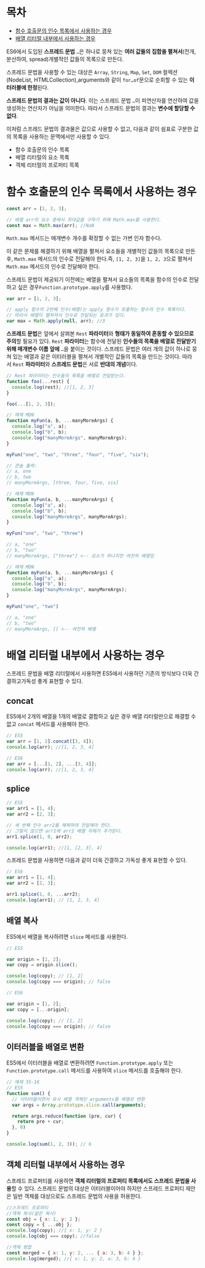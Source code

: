 # 목차

- [함수 호출문의 인수 목록에서 사용하는 경우](#함수-호출문의-인수-목록에서-사용하는-경우)
- [배열 리터럴 내부에서 사용하는 경우](#배열-리터럴-내부에서-사용하는-경우)

ES6에서 도입된 **스프레드 문법** `…`은 하나로 뭉쳐 있는 **여러 값들의 집합을 펼쳐서**(전개, 분산하여, spread)개별적인 값들의 목록으로 만든다.

스프레드 문법을 사용할 수 있는 대상은 `Array`, `String`, `Map`, `Set`, `DOM` 컬렉션(NodeList, HTMLCollection),arguments와 같이 `for…of`문으로 순회할 수 있는 **이터러블에 한정**된다.

**스프레드 문법의 결과는 값이 아니다**. 이는 스프레드 문법 `…`이 피연산자를 연산하여 값을 생성하는 연산자가 아님을 의미한다. 따라서 스프레드 문법의 결과는 **변수에 할당할 수 없다**.

이처럼 스프레드 문법의 결과물은 값으로 사용할 수 없고, 다음과 같이 쉼표로 구분한 값의 목록을 사용하는 문맥에서만 사용할 수 있다.

- 함수 호출문의 인수 목록
- 배열 리터럴의 요소 목록
- 객체 리터럴의 프로퍼티 목록

# **함수 호출문의 인수 목록에서 사용하는 경우**

```jsx
const arr = [1, 2, 3];

// 배열 arr의 요소 중에서 최대값을 구하기 위해 Math.max를 사용한다.
const max = Math.max(arr); //NaN
```

`Math.max` 메서드는 매개변수 개수를 확정할 수 없는 가변 인자 함수다.

이 같은 문제를 해결하기 위해 배열을 펼쳐서 요소들을 개별적인 값들의 목록으로 만든 후, `Math.max` 메서드의 인수로 전달해야 한다.즉, `[1, 2, 3]`을 `1, 2, 3`으로 펼쳐서 `Math.max` 메서드의 인수로 전달해야 한다.

스프레드 문법이 제공되기 이전에는 배열을 펼쳐서 요소들의 목록을 함수의 인수로 전달하고 싶은 경우`Function.prototype.apply`를 사용했다.

```jsx
var arr = [1, 2, 3];

// apply 함수의 2번째 인수(배열)는 apply 함수가 호출하는 함수의 인수 목록이다.
// 따라서 배열이 펼쳐져서 인수로 전달되는 효과가 있다.
var max = Math.apply(null, arr); //3
```

**스프레드 문법**은 앞에서 살펴본 `Rest` **파라미터**와 **형태가 동일하여 혼동할 수 있으므로 주의**할 필요가 있다. `Rest` **파라미터**는 함수에 전달된 **인수들의 목록을 배열로 전달받기 위해 매개변수 이름 앞에** `…`을 붙이는 것이다. 스프레드 문법은 여러 개의 값이 하나로 뭉쳐 있는 배열과 같은 이터러블을 펼쳐서 개별적인 값들의 목록을 만드는 것이다. 따라서 `Rest` **파라미터**와 **스프레드 문법**은 서로 **반대의 개념**이다.

```jsx
// Rest 파라미터는 인수들의 목록을 배열로 전달받는다.
function foo(...rest) {
  console.log(rest); //[1, 2, 3]
}

foo(...[1, 2, 3]);
```

```jsx
// 예제 MDN
function myFun(a, b, ...manyMoreArgs) {
  console.log("a", a);
  console.log("b", b);
  console.log("manyMoreArgs", manyMoreArgs);
}

myFun("one", "two", "three", "four", "five", "six");

// 콘솔 출력:
// a, one
// b, two
// manyMoreArgs, [three, four, five, six]
```

```jsx
// 예제 MDN
function myFun(a, b, ...manyMoreArgs) {
  console.log("a", a);
  console.log("b", b);
  console.log("manyMoreArgs", manyMoreArgs);
}

myFun("one", "two", "three")

// a, "one"
// b, "two"
// manyMoreArgs, ["three"] <-- 요소가 하나지만 여전히 배열임
```

```jsx
// 예제 MDN
function myFun(a, b, ...manyMoreArgs) {
  console.log("a", a);
  console.log("b", b);
  console.log("manyMoreArgs", manyMoreArgs);
}

myFun("one", "two")

// a, "one"
// b, "two"
// manyMoreArgs, [] <-- 여전히 배열
```

# **배열 리터럴 내부에서 사용하는 경우**

스프레드 문법을 배열 리터럴에서 사용하면 ES5에서 사용하던 기존의 방식보다 더욱 간결하고가독성 좋게 표현할 수 있다.

## **concat**

ES5에서 2개의 배열을 1개의 배열로 결합하고 싶은 경우 배열 리터럴만으로 해결할 수 없고 `concat` 메서드를 사용해야 한다.

```jsx
// ES5
var arr = [1, 2].concat([3, 4]);
console.log(arr); //[1, 2, 3, 4]
```

```jsx
// ES6
var arr = [...[1, 2], ...[3, 4]];
console.log(arr); //[1, 2, 3, 4]
```

## **splice**

```jsx
// ES5
var arr1 = [1, 4];
var arr2 = [2, 3];

// 세 번째 인수 arr2를 해체하여 전달해야 한다.
// 그렇지 않으면 arr1에 arr2 배열 자체가 추가된다.  
arr1.splice(1, 0, arr2);

console.log(arr1); //[1, [2, 3], 4]
```

스프레드 문법을 사용하면 다음과 같이 더욱 간결하고 가독성 좋게 표현할 수 있다.

```jsx
// ES6
var arr1 = [1, 4];
var arr2 = [2, 3];

arr1.splice(1, 0, ...arr2);
console.log(arr1); // [1, 2, 3, 4]
```

## **배열 복사**

ES5에서 배열을 복사하려면 `slice` 메서드를 사용한다.

```jsx
// ES5

var origin = [1, 2];
var copy = origin.slice();

console.log(copy); // [1, 2]
console.log(copy === origin); // false
```

```jsx
// ES6

var origin = [1, 2];
var copy = [...origin];

console.log(copy); // [1, 2]
console.log(copy === origin); // false
```

## **이터러블을 배열로 변환**

ES5에서 이터러블을 배열로 변환하려면 `Function.prototype.apply` 또는 `Function.prototype.call` 메서드를 사용하여 `slice` 메서드를 호출해야 한다.

```jsx
// 예제 35-16
// ES5
function sum() {
  // 이터러블이면서 유사 배열 객체인 arguments를 배열로 변환
  var args = Array.prototype.slice.call(arguments);

  return args.reduce(function (pre, cur) {
    return pre + cur;
  }, 0)
}

console.log(sum(1, 2, 3)); // 6
```

## **객체 리터럴 내부에서 사용하는 경우**

스프레드 프로퍼티를 사용하면 **객체 리터럴의 프로퍼티 목록에서도 스프레드 문법을 사용**할 수 있다. 스프레드 문법의 대상은 이터러블이어야 하지만 스프레드 프로퍼티 제안은 일반 객체를 대상으로도 스프레드 문법의 사용을 허용한다.

```jsx
//스프레드 프로퍼티
//객체 복사(얇은 복사)
const obj = { x: 1, y: 2 };
const copy = { ...obj };
console.log(copy); //{ x: 1, y: 2 }
console.log(obj === copy); //false

//객체 병합
const merged = { x: 1, y: 2, ... { a: 3, b: 4 } };
console.log(merged); //{ x: 1, y: 2, a: 3, b: 4 }
```
